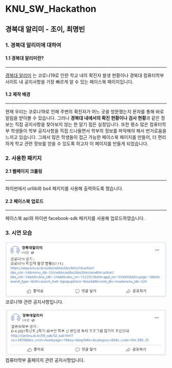 # KNU_SW_Hackathon
## 경북대 알리미 - 조이, 최명빈
### 1. 경북대 알리미에 대하여
#### 1.1 경북대 알리미란?

---
[경북대 알리미](https://www.facebook.com/%EA%B2%BD%EB%B6%81%EB%8C%80%EC%95%8C%EB%A6%AC%EB%AF%B8-105561965149637/news_feed)
는 코로나19로 인한 학교 내의 확진자 발생 현황이나 경북대 컴퓨터학부 사이트 내 공지사항을 가장 빠르게 알 수 있는 페이스북 페이지입니다. 

#### 1.2 제작 배경

---
현재 우리는 코로나19로 인해 주변의 확진자가 어느 곳을 방문했는지 문자를 통해 바로 알림을 받아볼 수 있습니다. 그러나 
**경북대 내에서의 확진 현황이나 검사 현황**과 같은 정보는 직접 공지사항을 찾아보지 않는 한 알기 힘든 실정입니다. 
또한 평소 많은 컴퓨터학부 학생들이 학부 공지사항을 직접 드나들면서 학부의 정보를 파악해야 해서 번거로움을 느끼고 있습니다.
그래서 많은 학생들이 접근 가능한 페이스북 페이지를 만들어, 더 편리하게 학교 관련 정보를 얻을 수 있도록 하고자 이 페이지를 만들게 되었습니다.

### 2. 사용한 패키지

#### 2.1 웹페이지 크롤링

---
파이썬에서 urllib와 bs4 패키지를 사용해 출력하도록 했습니다.

#### 2.2 페이스북 업로드

---
페이스북 api와 파이썬 facebook-sdk 패키지를 사용해 업로드하였습니다.

### 3. 시연 모습

![코로나공지](./screenshot.JPG)
코로나19 관련 공지사항입니다.

![컴학공지](./screenshot2.JPG)
컴퓨터학부 홈페이지 관련 공지사항입니다.
